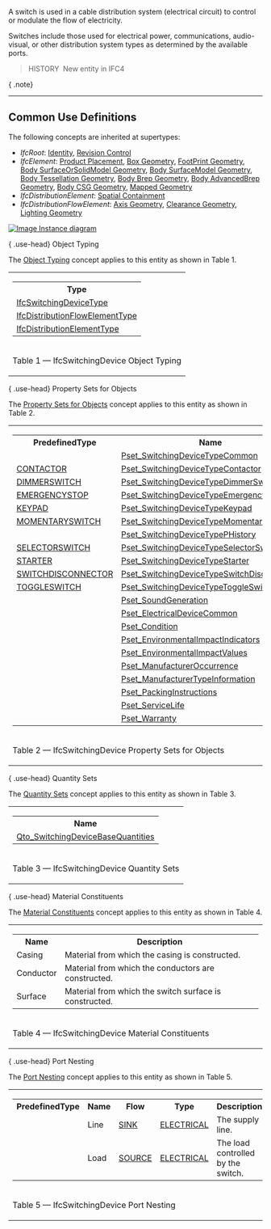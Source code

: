 A switch is used in a cable distribution system (electrical circuit) to control or modulate the flow of electricity.

Switches include those used for electrical power, communications, audio-visual, or other distribution system types as determined by the available ports.

> HISTORY&nbsp; New entity in IFC4

{ .note}
> 

___
## Common Use Definitions
The following concepts are inherited at supertypes:

* _IfcRoot_: [Identity](../../templates/identity.htm), [Revision Control](../../templates/revision-control.htm)
* _IfcElement_: [Product Placement](../../templates/product-placement.htm), [Box Geometry](../../templates/box-geometry.htm), [FootPrint Geometry](../../templates/footprint-geometry.htm), [Body SurfaceOrSolidModel Geometry](../../templates/body-surfaceorsolidmodel-geometry.htm), [Body SurfaceModel Geometry](../../templates/body-surfacemodel-geometry.htm), [Body Tessellation Geometry](../../templates/body-tessellation-geometry.htm), [Body Brep Geometry](../../templates/body-brep-geometry.htm), [Body AdvancedBrep Geometry](../../templates/body-advancedbrep-geometry.htm), [Body CSG Geometry](../../templates/body-csg-geometry.htm), [Mapped Geometry](../../templates/mapped-geometry.htm)
* _IfcDistributionElement_: [Spatial Containment](../../templates/spatial-containment.htm)
* _IfcDistributionFlowElement_: [Axis Geometry](../../templates/axis-geometry.htm), [Clearance Geometry](../../templates/clearance-geometry.htm), [Lighting Geometry](../../templates/lighting-geometry.htm)

[![Image](../../../img/diagram.png)&nbsp;Instance diagram](../../../annex/annex-d/common-use-definitions/ifcswitchingdevice.htm)

{ .use-head}
Object Typing

The [Object Typing](../../templates/object-typing.htm) concept applies to this entity as shown in Table 1.

<table>
<tr><td>
<table class="gridtable">
<tr><th><b>Type</b></th></tr>
<tr><td><a href="../../ifcelectricaldomain/lexical/ifcswitchingdevicetype.htm">IfcSwitchingDeviceType</a></td></tr>
<tr><td><a href="../../ifcsharedbldgserviceelements/lexical/ifcdistributionflowelementtype.htm">IfcDistributionFlowElementType</a></td></tr>
<tr><td><a href="../../ifcproductextension/lexical/ifcdistributionelementtype.htm">IfcDistributionElementType</a></td></tr>
</table>
</td></tr>
<tr><td><p class="table">Table 1 &mdash; IfcSwitchingDevice Object Typing</p></td></tr></table>

  
  
{ .use-head}
Property Sets for Objects

The [Property Sets for Objects](../../templates/property-sets-for-objects.htm) concept applies to this entity as shown in Table 2.

<table>
<tr><td>
<table class="gridtable">
<tr><th><b>PredefinedType</b></th><th><b>Name</b></th></tr>
<tr><td>&nbsp;</td><td><a href="../../psd/ifcelectricaldomain/Pset_SwitchingDeviceTypeCommon.xml">Pset_SwitchingDeviceTypeCommon</a></td></tr>
<tr><td><a href="../../ifcelectricaldomain/lexical/ifcswitchingdevicetypeenum.htm">CONTACTOR</a></td><td><a href="../../psd/ifcelectricaldomain/Pset_SwitchingDeviceTypeContactor.xml">Pset_SwitchingDeviceTypeContactor</a></td></tr>
<tr><td><a href="../../ifcelectricaldomain/lexical/ifcswitchingdevicetypeenum.htm">DIMMERSWITCH</a></td><td><a href="../../psd/ifcelectricaldomain/Pset_SwitchingDeviceTypeDimmerSwitch.xml">Pset_SwitchingDeviceTypeDimmerSwitch</a></td></tr>
<tr><td><a href="../../ifcelectricaldomain/lexical/ifcswitchingdevicetypeenum.htm">EMERGENCYSTOP</a></td><td><a href="../../psd/ifcelectricaldomain/Pset_SwitchingDeviceTypeEmergencyStop.xml">Pset_SwitchingDeviceTypeEmergencyStop</a></td></tr>
<tr><td><a href="../../ifcelectricaldomain/lexical/ifcswitchingdevicetypeenum.htm">KEYPAD</a></td><td><a href="../../psd/ifcelectricaldomain/Pset_SwitchingDeviceTypeKeypad.xml">Pset_SwitchingDeviceTypeKeypad</a></td></tr>
<tr><td><a href="../../ifcelectricaldomain/lexical/ifcswitchingdevicetypeenum.htm">MOMENTARYSWITCH</a></td><td><a href="../../psd/ifcelectricaldomain/Pset_SwitchingDeviceTypeMomentarySwitch.xml">Pset_SwitchingDeviceTypeMomentarySwitch</a></td></tr>
<tr><td>&nbsp;</td><td><a href="../../psd/ifcelectricaldomain/Pset_SwitchingDeviceTypePHistory.xml">Pset_SwitchingDeviceTypePHistory</a></td></tr>
<tr><td><a href="../../ifcelectricaldomain/lexical/ifcswitchingdevicetypeenum.htm">SELECTORSWITCH</a></td><td><a href="../../psd/ifcelectricaldomain/Pset_SwitchingDeviceTypeSelectorSwitch.xml">Pset_SwitchingDeviceTypeSelectorSwitch</a></td></tr>
<tr><td><a href="../../ifcelectricaldomain/lexical/ifcswitchingdevicetypeenum.htm">STARTER</a></td><td><a href="../../psd/ifcelectricaldomain/Pset_SwitchingDeviceTypeStarter.xml">Pset_SwitchingDeviceTypeStarter</a></td></tr>
<tr><td><a href="../../ifcelectricaldomain/lexical/ifcswitchingdevicetypeenum.htm">SWITCHDISCONNECTOR</a></td><td><a href="../../psd/ifcelectricaldomain/Pset_SwitchingDeviceTypeSwitchDisconnector.xml">Pset_SwitchingDeviceTypeSwitchDisconnector</a></td></tr>
<tr><td><a href="../../ifcelectricaldomain/lexical/ifcswitchingdevicetypeenum.htm">TOGGLESWITCH</a></td><td><a href="../../psd/ifcelectricaldomain/Pset_SwitchingDeviceTypeToggleSwitch.xml">Pset_SwitchingDeviceTypeToggleSwitch</a></td></tr>
<tr><td>&nbsp;</td><td><a href="../../psd/ifcsharedbldgserviceelements/Pset_SoundGeneration.xml">Pset_SoundGeneration</a></td></tr>
<tr><td>&nbsp;</td><td><a href="../../psd/ifcelectricaldomain/Pset_ElectricalDeviceCommon.xml">Pset_ElectricalDeviceCommon</a></td></tr>
<tr><td>&nbsp;</td><td><a href="../../psd/ifcsharedfacilitieselements/Pset_Condition.xml">Pset_Condition</a></td></tr>
<tr><td>&nbsp;</td><td><a href="../../psd/ifcproductextension/Pset_EnvironmentalImpactIndicators.xml">Pset_EnvironmentalImpactIndicators</a></td></tr>
<tr><td>&nbsp;</td><td><a href="../../psd/ifcproductextension/Pset_EnvironmentalImpactValues.xml">Pset_EnvironmentalImpactValues</a></td></tr>
<tr><td>&nbsp;</td><td><a href="../../psd/ifcsharedfacilitieselements/Pset_ManufacturerOccurrence.xml">Pset_ManufacturerOccurrence</a></td></tr>
<tr><td>&nbsp;</td><td><a href="../../psd/ifcsharedfacilitieselements/Pset_ManufacturerTypeInformation.xml">Pset_ManufacturerTypeInformation</a></td></tr>
<tr><td>&nbsp;</td><td><a href="../../psd/ifcsharedmgmtelements/Pset_PackingInstructions.xml">Pset_PackingInstructions</a></td></tr>
<tr><td>&nbsp;</td><td><a href="../../psd/ifcsharedfacilitieselements/Pset_ServiceLife.xml">Pset_ServiceLife</a></td></tr>
<tr><td>&nbsp;</td><td><a href="../../psd/ifcsharedfacilitieselements/Pset_Warranty.xml">Pset_Warranty</a></td></tr>
</table>
</td></tr>
<tr><td><p class="table">Table 2 &mdash; IfcSwitchingDevice Property Sets for Objects</p></td></tr></table>

  
  
{ .use-head}
Quantity Sets

The [Quantity Sets](../../templates/quantity-sets.htm) concept applies to this entity as shown in Table 3.

<table>
<tr><td>
<table class="gridtable">
<tr><th><b>Name</b></th></tr>
<tr><td><a href="../../qto/ifcelectricaldomain/Qto_SwitchingDeviceBaseQuantities.xml">Qto_SwitchingDeviceBaseQuantities</a></td></tr>
</table>
</td></tr>
<tr><td><p class="table">Table 3 &mdash; IfcSwitchingDevice Quantity Sets</p></td></tr></table>

  
  
{ .use-head}
Material Constituents

The [Material Constituents](../../templates/material-constituents.htm) concept applies to this entity as shown in Table 4.

<table>
<tr><td>
<table class="gridtable">
<tr><th><b>Name</b></th><th><b>Description</b></th></tr>
<tr><td>Casing</td><td>Material from which the casing is constructed.</td></tr>
<tr><td>Conductor</td><td>Material from which the conductors are constructed.</td></tr>
<tr><td>Surface</td><td>Material from which the switch surface is constructed.</td></tr>
</table>
</td></tr>
<tr><td><p class="table">Table 4 &mdash; IfcSwitchingDevice Material Constituents</p></td></tr></table>

  
  
{ .use-head}
Port Nesting

The [Port Nesting](../../templates/port-nesting.htm) concept applies to this entity as shown in Table 5.

<table>
<tr><td>
<table class="gridtable">
<tr><th><b>PredefinedType</b></th><th><b>Name</b></th><th><b>Flow</b></th><th><b>Type</b></th><th><b>Description</b></th></tr>
<tr><td>&nbsp;</td><td>Line</td><td><a href="../../ifcsharedbldgserviceelements/lexical/ifcflowdirectionenum.htm">SINK</a></td><td><a href="../../ifcsharedbldgserviceelements/lexical/ifcdistributionsystemenum.htm">ELECTRICAL</a></td><td>The supply line.</td></tr>
<tr><td>&nbsp;</td><td>Load</td><td><a href="../../ifcsharedbldgserviceelements/lexical/ifcflowdirectionenum.htm">SOURCE</a></td><td><a href="../../ifcsharedbldgserviceelements/lexical/ifcdistributionsystemenum.htm">ELECTRICAL</a></td><td>The load controlled by the switch.</td></tr>
</table>
</td></tr>
<tr><td><p class="table">Table 5 &mdash; IfcSwitchingDevice Port Nesting</p></td></tr></table>